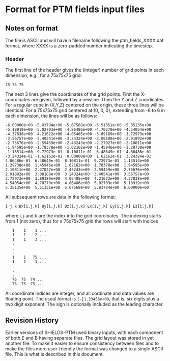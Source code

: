 # Format for PTM fields input files


## Notes on format

The file is ASCII and will have a filename following the
ptm_fields_XXXX.dat format, where XXXX is a zero-padded number
indicating the timestep.


### Header

The first line of the header gives the (integer) number of grid
points in each dimension, e.g., for a 75x75x75 grid:
```
75 75 75
```

The next 3 lines give the coordinates of the grid points. First
the X-coordinates are given, followed by a newline. Then the Y
and Z coordinates. For a regular cube in (X,Y,Z) centered on the
origin, these three lines will be identical. For a 75x75x75 grid
centered at (0, 0, 0), extending from -6 to 6 in each dimension,
the lines will be as follows:
```
-6.00000e+00 -5.83784e+00 -5.67568e+00 -5.51351e+00 -5.35135e+00 -5.18919e+00 -5.02703e+00 -4.86486e+00 -4.70270e+00 -4.54054e+00 -4.37838e+00 -4.21622e+00 -4.05405e+00 -3.89189e+00 -3.72973e+00 -3.56757e+00 -3.40541e+00 -3.24324e+00 -3.08108e+00 -2.91892e+00 -2.75676e+00 -2.59459e+00 -2.43243e+00 -2.27027e+00 -2.10811e+00 -1.94595e+00 -1.78378e+00 -1.62162e+00 -1.45946e+00 -1.29730e+00 -1.13514e+00 -9.72973e-01 -8.10811e-01 -6.48649e-01 -4.86486e-01 -3.24324e-01 -1.62162e-01  0.00000e+00  1.62162e-01  3.24324e-01  4.86486e-01  6.48649e-01  8.10811e-01  9.72973e-01  1.13514e+00  1.29730e+00  1.45946e+00  1.62162e+00  1.78378e+00  1.94595e+00  2.10811e+00  2.27027e+00  2.43243e+00  2.59459e+00  2.75676e+00  2.91892e+00  3.08108e+00  3.24324e+00  3.40541e+00  3.56757e+00  3.72973e+00  3.89189e+00  4.05405e+00  4.21622e+00  4.37838e+00  4.54054e+00  4.70270e+00  4.86486e+00  5.02703e+00  5.18919e+00  5.35135e+00  5.51351e+00  5.67568e+00  5.83784e+00  6.00000e+00
```

All subsequent rows are data in the following format:
```
i j k Bx[i,j,k] By[i,j,k] Bz[i,j,k] Ex[i,j,k] Ey[i,j,k] Ez[i,j,k]
```
where i, j and k are the index into the grid coordinates.
The indexing starts from 1 (not zero), thus for a 75x75x75 grid
the rows will start with indices
```
   1    1    1 ...
   1    1    2 ...
   1    1    3 ...
   .
   .
   .
   1    1   75 ...
   1    2    1 ...
   .
   .
   .
   75  75  74 ...
   75  75  75 ...
```

All coordinate indices are integer, and all cordinate and data values
are floating point. The usual format is `[-]1.23456e+00`, that is,
six digits plus a two digit exponent. The sign is optionally included
as the leading character.


## Revision History

Earlier versions of SHIELDS-PTM used binary inputs, with each
component of both E and B having separate files. The grid layout
was stored in yet another file. To make it easier to ensure
consistency between files and to make the files more user-friendly
the format was changed to a single ASCII file. This is what is
described in this document.
